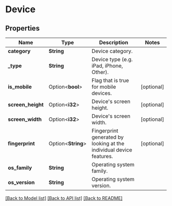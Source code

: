# Device

## Properties

Name | Type | Description | Notes
------------ | ------------- | ------------- | -------------
**category** | **String** | Device category. | 
**_type** | **String** | Device type (e.g. iPad, iPhone, Other). | 
**is_mobile** | Option<**bool**> | Flag that is true for mobile devices. | [optional]
**screen_height** | Option<**i32**> | Device's screen height. | [optional]
**screen_width** | Option<**i32**> | Device's screen width. | [optional]
**fingerprint** | Option<**String**> | Fingerprint generated by looking at the individual device features. | [optional]
**os_family** | **String** | Operating system family. | 
**os_version** | **String** | Operating system version. | 

[[Back to Model list]](../README.md#documentation-for-models) [[Back to API list]](../README.md#documentation-for-api-endpoints) [[Back to README]](../README.md)


